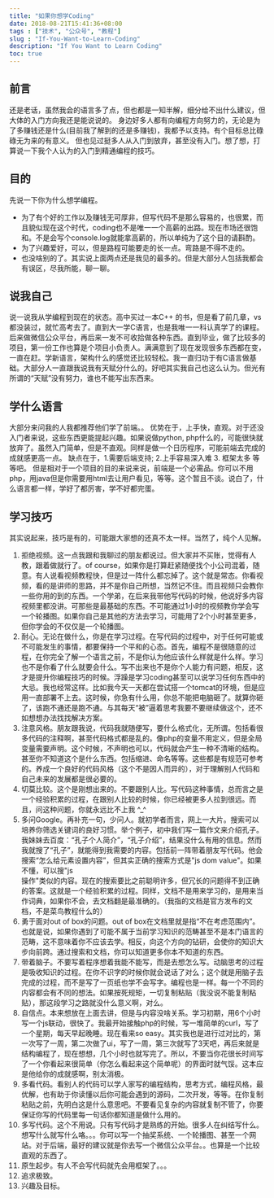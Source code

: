 ```yaml
---
title: "如果你想学Coding"
date: 2018-08-21T15:41:36+08:00
tags : ["技术", "公众号", "教程"]
slug : "If-You-Want-to-Learn-Coding"
description: "If You Want to Learn Coding"
toc: true
---
```


## 前言
还是老话，虽然我会的语言多了点，但也都是一知半解，细分给不出什么建议，但大体的入门方向我还是能说说的。
身边好多人都有向编程方向努力的，无论是为了多赚钱还是什么(目前我了解到的还是多赚钱)，我都予以支持。有个目标总比碌碌无为来的有意义。
但也见过挺多人从入门到放弃，甚至没有入门。想了想，打算说一下我个人认为的入门到精通编程的技巧。

## 目的
先说一下你为什么想学编程。

* 为了有个好的工作以及赚钱无可厚非，但写代码不是那么容易的，也很累，而且貌似现在这个时代，coding也不是唯一一个高薪的出路。现在市场还很饱和。不是会写个console.log就能拿高薪的，所以单纯为了这个目的请斟酌。
* 为了兴趣爱好，可以，但是路程可能要走的长一点。弯路是不得不走的。
* 也没啥别的了。其实说上面两点还是我见的最多的。但是大部分人包括我都会有误区，尽我所能，聊一聊。

## 说我自己
说一说我从学编程到现在的状态。高中买过一本C++ 的书，但是看了前几章，vs都没装过，就忙高考去了。直到大一学C语言，也是我唯一一科认真学了的课程。后来做微信公众平台，再后来一发不可收拾做各种东西。直到毕业，做了比较多的项目，第一份工作也算是个项目小负责人。满满意到了现在发现很多东西都在变，一直在赶。学新语言，架构什么的感觉还比较轻松。我一直归功于有C语言做基础。大部分人一直跟我说我有天赋分什么的。好吧其实我自己也这么认为。但光有所谓的“天赋”没有努力，谁也不能写出东西来。

## 学什么语言
大部分来问我的人我都推荐他们学了前端。。
优势在于，上手快，直观。对于还没入门者来说，这些东西更能提起兴趣。如果说做python, php什么的，可能很快就放弃了。虽然入门简单，但是不直观。同样是做一个日历程序，可能前端去完成的成就感更高一点。
缺点在于，1.需要后端支持; 2.上手容易深入难 3. 框架太多 等等吧。
但是相对于一个项目的目的来说来说，前端是一个必需品。你可以不用php，用java但是你需要用html去让用户看见，等等。这个暂且不谈。说白了，什么语言都一样，学好了都厉害，学不好都完蛋。

## 学习技巧
其实说起来，技巧是有的，可能跟大家想的还真不太一样。当然了，纯个人见解。
1. 拒绝视频。这一点我跟和我聊过的朋友都说过。但大家并不买账，觉得有人教，跟着做就行了。of course，如果你是打算赶紧随便找个小公司混着，随意。有人说看视频教程快，但是过一阵什么都忘掉了。这个就是常态。你看视频，看的是讲师的思路，并不是你自己所想，当然记不住。而且视频只会教你一些你用的到的东西。一个学弟，在后来我带他写代码的时候，他说好多内容视频里都没讲。可那些是最基础的东西。不可能通过1小时的视频教你学会写一个轮播图。如果你自己是其他的方法去学习，可能用了2个小时甚至更多，但你学会的不仅仅是一个轮播图。
2. 耐心。无论在做什么，你是在学习过程。在写代码的过程中，对于任何可能或不可能发生的事情，都要保持一个平和的心态。首先，编程不是很随意的过程，在你完全了解一个语言之前，不是你认为他应该什么样就是什么样。学习也不是你看了什么就要会什么。写不出来也不是你个人能力有问题，相反，这才是提升你编程技巧的时候。浮躁是学习coding甚至可以说学习任何东西中的大忌。我也经常这样。比如我今天一天都在尝试搭一个tomcat的环境，但是应用一直部署不上去。这时候，你急有什么用，你总不能把电脑砸了。就算你砸了，该跑不通还是跑不通。与其每天“被”逼着思考我要不要继续做这个，还不如想想办法找找解决方案。
3. 注意风格。朋友跟我说，代码我就随便写，要什么格式化，无所谓。包括看很多代码的注释啊，甚至代码格式都是乱的。像php的变量不用定义，但是全局变量需要声明。这个时候，不声明也可以，代码就会产生一种不清晰的结构。甚至你不知道这个是什么东西。包括缩进、命名等等。这些都是有规范可参考的。养成一个良好的代码风格（这个不是因人而异的），对于理解别人代码和自己未来的发展都是很必要的。
4. 切莫比较。这个是刚想出来的。不要跟别人比。写代码这种事情，总而言之是一个经验积累的过程，在跟别人比较的时候，你已经被更多人拉到很远。而且，问这种问题，你就永远比不上我 ^\_^
5. 多问Google。再补充一句，少问人。就初学者而言，网上一大片。搜索可以培养你筛选关键词的良好习惯。举个例子，初中我们写一篇作文来介绍孔子。我妹妹去百度：“孔子个人简介”，“孔子介绍”，结果没什么有用的信息。然而我就搜了“孔子”，就能得到我需要的内容。包括前一阵带着朋友写代码。他会搜索“怎么给元素设置内容”，但其实正确的搜索方式是"js dom value"。如果不懂，可以搜"js <div> 操作"类似的内容。现在的搜索要比之前聪明许多，但冗长的问题得不到正确的答案。这就是一个经验积累的过程。同样，文档不是用来学习的，是用来当作词典，如果你不会，去文档翻是最准确的。（我指的文档是官方发布的文档，不是菜鸟教程什么的）
6. 勇于面对out of box的问题。out of box在文档里就是指“不在考虑范围内”。也就是说，如果你遇到了可能不属于当前学习知识的范畴甚至不是本门语言的范畴，这不意味着你不应该去学。相反，向这个方向的钻研，会使你的知识大步向前跨。通过搜索和文档，你可以知道更多你本不知道的东西。
7. 带着脑子。不要写着程序想着我能不能写，而是去想怎么写。动脑思考的过程是吸收知识的过程。在你不识字的时候你就会说话了对么；这个就是用脑子去完成的过程，而不是写了一页纸也学不会写字。编程也是一样。每一个不同的内容都会有不同的想法。如果按死规矩，一切复制粘贴（我没说不能复制粘贴），那这段学习之路就没什么意义啊，对么。
8. 自信点。本来想放在上面去讲，但是与内容没啥关系。学习初期，用6个小时写一个js联动，很快了。我最开始接触php的时候，写一堆简单的curl，写了一个星期，每天早起晚睡。现在看来so easy。其实我也是进行过对比的，第一次写了一周，第二次做了ui，写了一周，第三次就写了3天吧，再后来就是结构编程了，现在想想，几个小时也就写完了。所以，不要当你花很长时间写了一个你看起来很简单（你怎么看起来这个简单呢）的界面时就气馁。这本应是他给你的成就感啊，别太消极。
8. 多看代码。看别人的代码可以学人家写的编程结构，思考方式，编程风格，最优解，也有助于你读懂以后你可能会遇到的源码，二次开发，等等。在你复制粘贴之前，先明白这是什么意思吧。不要看见复杂的内容就复制不管了，你要保证你写的代码里每一句话你都知道是做什么用的。
8. 多写代码。这个不用说。只有写代码才是熟练的开始。很多人在纠结写什么。想写什么就写什么咯。。。你可以写一个抽奖系统、一个轮播图、甚至一个网站。对于后端，最好的建议就是你去写一个微信公众平台。。也算是一个比较直观的东西了。
9. 原生起步。有人不会写代码就先会用框架了。。。
10. 追求极致。
9. 兴趣及目标。

